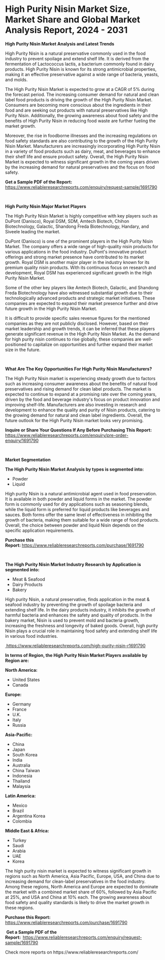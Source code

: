 <p><h1>High Purity Nisin Market Size, Market Share and Global Market Analysis Report, 2024 - 2031</h1></p><p><strong>High Purity Nisin Market Analysis and Latest Trends</strong></p>
<p><p>High Purity Nisin is a natural preservative commonly used in the food industry to prevent spoilage and extend shelf life. It is derived from the fermentation of Lactococcus lactis, a bacterium commonly found in dairy products. High Purity Nisin is known for its strong antimicrobial properties, making it an effective preservative against a wide range of bacteria, yeasts, and molds.</p><p>The High Purity Nisin Market is expected to grow at a CAGR of 5% during the forecast period. The increasing consumer demand for natural and clean label food products is driving the growth of the High Purity Nisin Market. Consumers are becoming more conscious about the ingredients in their food and are seeking out products with natural preservatives like High Purity Nisin. Additionally, the growing awareness about food safety and the benefits of High Purity Nisin in reducing food waste are further fueling the market growth.</p><p>Moreover, the rise in foodborne illnesses and the increasing regulations on food safety standards are also contributing to the growth of the High Purity Nisin Market. Manufacturers are increasingly incorporating High Purity Nisin in a variety of food products such as dairy, meat, and beverages to enhance their shelf life and ensure product safety. Overall, the High Purity Nisin Market is expected to witness significant growth in the coming years driven by the increasing demand for natural preservatives and the focus on food safety.</p></p>
<p><strong>Get a Sample PDF of the Report:&nbsp;</strong> <a href="https://www.reliableresearchreports.com/enquiry/request-sample/1691790">https://www.reliableresearchreports.com/enquiry/request-sample/1691790</a></p>
<p>&nbsp;</p>
<p><strong>High Purity Nisin Major Market Players</strong></p>
<p><p>The High Purity Nisin Market is highly competitive with key players such as DuPont (Danisco), Royal DSM, SDM, Amtech Biotech, Chihon Biotechnology, Galactic, Shandong Freda Biotechnology, Handary, and Siveele leading the market. </p><p>DuPont (Danisco) is one of the prominent players in the High Purity Nisin Market. The company offers a wide range of high-quality nisin products for various applications in the food industry. DuPont's innovative product offerings and strong market presence have contributed to its market growth. Royal DSM is another major player in the industry known for its premium quality nisin products. With its continuous focus on research and development, Royal DSM has experienced significant growth in the High Purity Nisin Market.</p><p>Some of the other key players like Amtech Biotech, Galactic, and Shandong Freda Biotechnology have also witnessed substantial growth due to their technologically advanced products and strategic market initiatives. These companies are expected to expand their market presence further and drive future growth in the High Purity Nisin Market.</p><p>It is difficult to provide specific sales revenue figures for the mentioned companies as they are not publicly disclosed. However, based on their market leadership and growth trends, it can be inferred that these players generate significant revenue in the High Purity Nisin Market. As the demand for high purity nisin continues to rise globally, these companies are well-positioned to capitalize on opportunities and further expand their market size in the future.</p></p>
<p>&nbsp;</p>
<p><strong>What Are The Key Opportunities For High Purity Nisin Manufacturers?</strong></p>
<p><p>The High Purity Nisin market is experiencing steady growth due to factors such as increasing consumer awareness about the benefits of natural food preservatives and rising demand for clean label products. The market is expected to continue to expand at a promising rate over the coming years, driven by the food and beverage industry's focus on product innovation and improving shelf-life. Manufacturers are also investing in research and development to enhance the quality and purity of Nisin products, catering to the growing demand for natural and clean label ingredients. Overall, the future outlook for the High Purity Nisin market looks very promising.</p></p>
<p><strong>Inquire or Share Your Questions If Any Before Purchasing This Report:</strong> <a href="https://www.reliableresearchreports.com/enquiry/pre-order-enquiry/1691790">https://www.reliableresearchreports.com/enquiry/pre-order-enquiry/1691790</a></p>
<p>&nbsp;</p>
<p><strong>Market Segmentation</strong></p>
<p><strong>The High Purity Nisin Market Analysis by types is segmented into:</strong></p>
<p><ul><li>Powder</li><li>Liquid</li></ul></p>
<p><p>High purity Nisin is a natural antimicrobial agent used in food preservation. It is available in both powder and liquid forms in the market. The powder form is commonly used for dry applications such as seasoning blends, while the liquid form is preferred for liquid products like beverages and sauces. Both forms offer the same level of effectiveness in inhibiting the growth of bacteria, making them suitable for a wide range of food products. Overall, the choice between powder and liquid Nisin depends on the specific application requirements.</p></p>
<p><strong>Purchase this Report:&nbsp;</strong><a href="https://www.reliableresearchreports.com/purchase/1691790">https://www.reliableresearchreports.com/purchase/1691790</a></p>
<p>&nbsp;</p>
<p><strong>The High Purity Nisin Market Industry Research by Application is segmented into:</strong></p>
<p><ul><li>Meat & Seafood</li><li>Dairy Products</li><li>Bakery</li></ul></p>
<p><p>High purity Nisin, a natural preservative, finds application in the meat & seafood industry by preventing the growth of spoilage bacteria and extending shelf life. In the dairy products industry, it inhibits the growth of harmful bacteria and enhances the safety and quality of products. In the bakery market, Nisin is used to prevent mold and bacteria growth, increasing the freshness and longevity of baked goods. Overall, high purity Nisin plays a crucial role in maintaining food safety and extending shelf life in various food industries.</p></p>
<p><a href="https://www.reliableresearchreports.com/high-purity-nisin-r1691790">&nbsp;https://www.reliableresearchreports.com/high-purity-nisin-r1691790</a></p>
<p><strong>In terms of Region, the High Purity Nisin Market Players available by Region are:</strong></p>
<p>
    <p> <strong> North America: </strong>
        <ul>
            <li>United States</li>
            <li>Canada</li>
        </ul>
        </p> 
    <p> <strong> Europe: </strong>
        <ul>
            <li>Germany</li>
            <li>France</li>
            <li>U.K.</li>
            <li>Italy</li>
            <li>Russia</li>
        </ul>
        </p> 
    <p> <strong> Asia-Pacific: </strong>
        <ul>
            <li>China</li>
            <li>Japan</li>
            <li>South Korea</li>
            <li>India</li>
            <li>Australia</li>
            <li>China Taiwan</li>
            <li>Indonesia</li>
            <li>Thailand</li>
            <li>Malaysia</li>
        </ul>
        </p> 
    <p> <strong> Latin America: </strong>
        <ul>
            <li>Mexico</li>
            <li>Brazil</li>
            <li>Argentina Korea</li>
            <li>Colombia</li>
        </ul>
        </p> 
    <p> <strong> Middle East & Africa: </strong>
        <ul>
            <li>Turkey</li>
            <li>Saudi</li>
            <li>Arabia</li>
            <li>UAE</li>
            <li>Korea</li>
        </ul>
    </p>
    </p>
<p><p>The high purity nisin market is expected to witness significant growth in regions such as North America, Asia Pacific, Europe, USA, and China due to increasing demand for clean-label preservatives in the food industry. Among these regions, North America and Europe are expected to dominate the market with a combined market share of 60%, followed by Asia Pacific at 25%, and USA and China at 10% each. The growing awareness about food safety and quality standards is likely to drive the market growth in these regions.</p></p>
<p><strong>Purchase this Report: </strong><a href="https://www.reliableresearchreports.com/purchase/1691790">https://www.reliableresearchreports.com/purchase/1691790</a></p>
<p>&nbsp;<strong>Get a Sample PDF of the Report:&nbsp;&nbsp;</strong><a href="https://www.reliableresearchreports.com/enquiry/request-sample/1691790">https://www.reliableresearchreports.com/enquiry/request-sample/1691790</a></p>
<p><strong></strong></p>
<p>Check more reports on https://www.reliableresearchreports.com/</p>